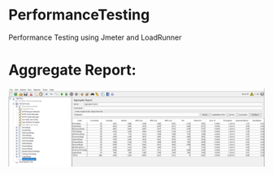 # PerformanceTesting
Performance Testing using Jmeter and LoadRunner
<br/>
# Aggregate Report:
![Image of Yaktocat](https://github.com/Mariumashraf/PerformanceTesting/blob/main/automation%20practice%20project%20JMeter/JMeter_Assignment/aggregate%20report.PNG)

